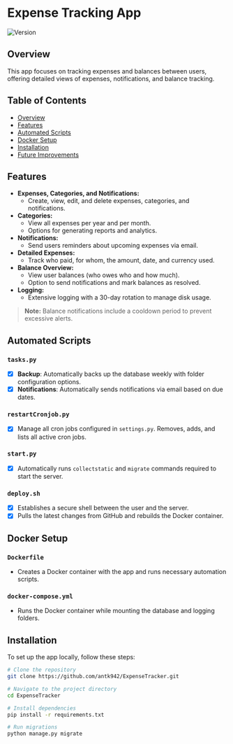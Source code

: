 # Expense Tracking App

![Version](https://img.shields.io/badge/version-1.0-blue)

## Overview
This app focuses on tracking expenses and balances between users, offering detailed views of expenses, notifications, and balance tracking.

## Table of Contents
- [Overview](#overview)
- [Features](#features)
- [Automated Scripts](#automated-scripts)
- [Docker Setup](#docker-setup)
- [Installation](#installation)
- [Future Improvements](#future-improvements)

## Features
- **Expenses, Categories, and Notifications:**
  - Create, view, edit, and delete expenses, categories, and notifications.
- **Categories:**
  - View all expenses per year and per month.
  - Options for generating reports and analytics.
- **Notifications:**
  - Send users reminders about upcoming expenses via email.
- **Detailed Expenses:**
  - Track who paid, for whom, the amount, date, and currency used.
- **Balance Overview:**
  - View user balances (who owes who and how much).
  - Option to send notifications and mark balances as resolved.
- **Logging:**
  - Extensive logging with a 30-day rotation to manage disk usage.

> **Note:** Balance notifications include a cooldown period to prevent excessive alerts.

## Automated Scripts

### `tasks.py`
- [x] **Backup**: Automatically backs up the database weekly with folder configuration options.
- [x] **Notifications**: Automatically sends notifications via email based on due dates.

### `restartCronjob.py`
- [x] Manage all cron jobs configured in `settings.py`. Removes, adds, and lists all active cron jobs.

### `start.py`
- [x] Automatically runs `collectstatic` and `migrate` commands required to start the server.

### `deploy.sh`
- [x] Establishes a secure shell between the user and the server.
- [x] Pulls the latest changes from GitHub and rebuilds the Docker container.

## Docker Setup

### `Dockerfile`
- Creates a Docker container with the app and runs necessary automation scripts.

### `docker-compose.yml`
- Runs the Docker container while mounting the database and logging folders.

## Installation

To set up the app locally, follow these steps:

```bash
# Clone the repository
git clone https://github.com/antk942/ExpenseTracker.git

# Navigate to the project directory
cd ExpenseTracker

# Install dependencies
pip install -r requirements.txt

# Run migrations
python manage.py migrate
